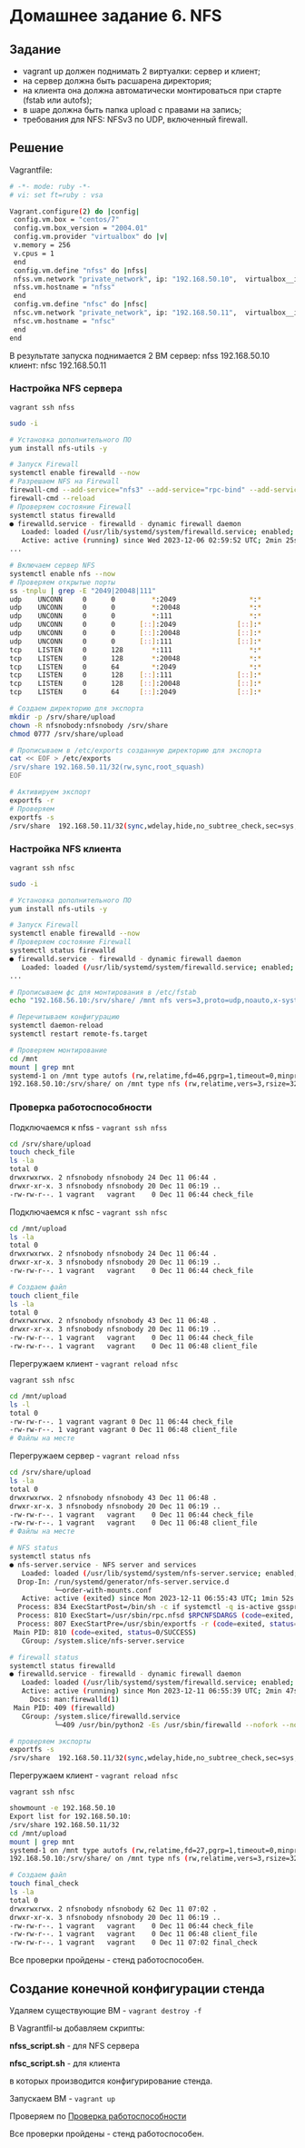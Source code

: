 # Домашнее задание 6. NFS

## Задание

- vagrant up должен поднимать 2 виртуалки: сервер и клиент;
- на сервер должна быть расшарена директория;
- на клиента она должна автоматически монтироваться при старте (fstab или autofs);
- в шаре должна быть папка upload с правами на запись;
- требования для NFS: NFSv3 по UDP, включенный firewall.

## Решение

Vagrantfile:

```bash
# -*- mode: ruby -*- 
# vi: set ft=ruby : vsa

Vagrant.configure(2) do |config| 
 config.vm.box = "centos/7" 
 config.vm.box_version = "2004.01" 
 config.vm.provider "virtualbox" do |v| 
 v.memory = 256 
 v.cpus = 1 
 end 
 config.vm.define "nfss" do |nfss| 
 nfss.vm.network "private_network", ip: "192.168.50.10",  virtualbox__intnet: "net1" 
 nfss.vm.hostname = "nfss" 
 end 
 config.vm.define "nfsc" do |nfsc| 
 nfsc.vm.network "private_network", ip: "192.168.50.11",  virtualbox__intnet: "net1" 
 nfsc.vm.hostname = "nfsc" 
 end 
end
```

В результате запуска поднимается 2 ВМ
сервер: nfss 192.168.50.10
клиент: nfsc 192.168.50.11

### Настройка NFS сервера

`vagrant ssh nfss`

```bash
sudo -i

# Установка дополнительного ПО
yum install nfs-utils -y

# Запуск Firewall
systemctl enable firewalld --now
# Разрешаем NFS на Firewall
firewall-cmd --add-service="nfs3" --add-service="rpc-bind" --add-service="mountd" --permanent 
firewall-cmd --reload
# Проверяем состояние Firewall
systemctl status firewalld
● firewalld.service - firewalld - dynamic firewall daemon
   Loaded: loaded (/usr/lib/systemd/system/firewalld.service; enabled; vendor preset: enabled)
   Active: active (running) since Wed 2023-12-06 02:59:52 UTC; 2min 25s ago
...

# Включаем сервер NFS
systemctl enable nfs --now
# Проверяем открытые порты
ss -tnplu | grep -E "2049|20048|111"
udp    UNCONN     0      0         *:2049                  *:*
udp    UNCONN     0      0         *:20048                 *:*                   users:(("rpc.mountd",pid=2352,fd=7))
udp    UNCONN     0      0         *:111                   *:*                   users:(("rpcbind",pid=342,fd=6))
udp    UNCONN     0      0      [::]:2049               [::]:*
udp    UNCONN     0      0      [::]:20048              [::]:*                   users:(("rpc.mountd",pid=2352,fd=9))
udp    UNCONN     0      0      [::]:111                [::]:*                   users:(("rpcbind",pid=342,fd=9))
tcp    LISTEN     0      128       *:111                   *:*                   users:(("rpcbind",pid=342,fd=8))
tcp    LISTEN     0      128       *:20048                 *:*                   users:(("rpc.mountd",pid=2352,fd=8))
tcp    LISTEN     0      64        *:2049                  *:*
tcp    LISTEN     0      128    [::]:111                [::]:*                   users:(("rpcbind",pid=342,fd=11))
tcp    LISTEN     0      128    [::]:20048              [::]:*                   users:(("rpc.mountd",pid=2352,fd=10))
tcp    LISTEN     0      64     [::]:2049               [::]:*

# Создаем директорию для экспорта
mkdir -p /srv/share/upload 
chown -R nfsnobody:nfsnobody /srv/share 
chmod 0777 /srv/share/upload

# Прописываем в /etc/exports созданную директорию для экспорта
cat << EOF > /etc/exports 
/srv/share 192.168.50.11/32(rw,sync,root_squash)
EOF

# Активируем экспорт
exportfs -r
# Проверяем
exportfs -s
/srv/share  192.168.50.11/32(sync,wdelay,hide,no_subtree_check,sec=sys,rw,secure,root_squash,no_all_squash)
```

### Настройка NFS клиента

`vagrant ssh nfsc`

```bash
sudo -i

# Установка дополнительного ПО
yum install nfs-utils -y

# Запуск Firewall
systemctl enable firewalld --now
# Проверяем состояние Firewall
systemctl status firewalld 
● firewalld.service - firewalld - dynamic firewall daemon
   Loaded: loaded (/usr/lib/systemd/system/firewalld.service; enabled; vendor preset: enabled)   Active: active (running) since Wed 2023-12-06 03:17:33 UTC; 18s ago
...

# Прописываем фс для монтирования в /etc/fstab
echo "192.168.56.10:/srv/share/ /mnt nfs vers=3,proto=udp,noauto,x-systemd.automount 0 0" >> /etc/fstab

# Перечитываем конфигурацию
systemctl daemon-reload 
systemctl restart remote-fs.target

# Проверяем монтирование
cd /mnt
mount | grep mnt 
systemd-1 on /mnt type autofs (rw,relatime,fd=46,pgrp=1,timeout=0,minproto=5,maxproto=5,direct,pipe_ino=25659)
192.168.50.10:/srv/share/ on /mnt type nfs (rw,relatime,vers=3,rsize=32768,wsize=32768,namlen=255,hard,proto=udp,timeo=11,retrans=3,sec=sys,mountaddr=192.168.50.10,mountvers=3,mountport=20048,mountproto=udp,local_lock=none,addr=192.168.50.10)
```

### Проверка работоспособности

Подключаемся к nfss - `vagrant ssh nfss`

```bash
cd /srv/share/upload
touch check_file
ls -la
total 0
drwxrwxrwx. 2 nfsnobody nfsnobody 24 Dec 11 06:44 .
drwxr-xr-x. 3 nfsnobody nfsnobody 20 Dec 11 06:19 ..
-rw-rw-r--. 1 vagrant   vagrant    0 Dec 11 06:44 check_file
```

Подключаемся к nfsc - `vagrant ssh nfsc`

```bash
cd /mnt/upload
ls -la
total 0
drwxrwxrwx. 2 nfsnobody nfsnobody 24 Dec 11 06:44 .
drwxr-xr-x. 3 nfsnobody nfsnobody 20 Dec 11 06:19 ..
-rw-rw-r--. 1 vagrant   vagrant    0 Dec 11 06:44 check_file

# Создаем файл
touch client_file
ls -la
total 0
drwxrwxrwx. 2 nfsnobody nfsnobody 43 Dec 11 06:48 .
drwxr-xr-x. 3 nfsnobody nfsnobody 20 Dec 11 06:19 ..
-rw-rw-r--. 1 vagrant   vagrant    0 Dec 11 06:44 check_file
-rw-rw-r--. 1 vagrant   vagrant    0 Dec 11 06:48 client_file
```

Перегружаем клиент - `vagrant reload nfsc`

`vagrant ssh nfsc`

```bash
cd /mnt/upload
ls -l
total 0
-rw-rw-r--. 1 vagrant vagrant 0 Dec 11 06:44 check_file
-rw-rw-r--. 1 vagrant vagrant 0 Dec 11 06:48 client_file
# Файлы на месте
```

Перегружаем сервер - `vagrant reload nfss`

```bash
cd /srv/share/upload
ls -la
total 0
drwxrwxrwx. 2 nfsnobody nfsnobody 43 Dec 11 06:48 .
drwxr-xr-x. 3 nfsnobody nfsnobody 20 Dec 11 06:19 ..
-rw-rw-r--. 1 vagrant   vagrant    0 Dec 11 06:44 check_file
-rw-rw-r--. 1 vagrant   vagrant    0 Dec 11 06:48 client_file
# Файлы на месте

# NFS status
systemctl status nfs
● nfs-server.service - NFS server and services
   Loaded: loaded (/usr/lib/systemd/system/nfs-server.service; enabled; vendor preset: disabled)
  Drop-In: /run/systemd/generator/nfs-server.service.d
           └─order-with-mounts.conf
   Active: active (exited) since Mon 2023-12-11 06:55:43 UTC; 1min 52s ago
  Process: 834 ExecStartPost=/bin/sh -c if systemctl -q is-active gssproxy; then systemctl reload gssproxy ; fi (code=exited, status=0/SUCCESS)
  Process: 810 ExecStart=/usr/sbin/rpc.nfsd $RPCNFSDARGS (code=exited, status=0/SUCCESS)
  Process: 807 ExecStartPre=/usr/sbin/exportfs -r (code=exited, status=0/SUCCESS)
 Main PID: 810 (code=exited, status=0/SUCCESS)
   CGroup: /system.slice/nfs-server.service

# firewall status
systemctl status firewalld
● firewalld.service - firewalld - dynamic firewall daemon
   Loaded: loaded (/usr/lib/systemd/system/firewalld.service; enabled; vendor preset: enabled)
   Active: active (running) since Mon 2023-12-11 06:55:39 UTC; 2min 47s ago
     Docs: man:firewalld(1)
 Main PID: 409 (firewalld)
   CGroup: /system.slice/firewalld.service
           └─409 /usr/bin/python2 -Es /usr/sbin/firewalld --nofork --nopid

# проверяем экспорты
exportfs -s
/srv/share  192.168.50.11/32(sync,wdelay,hide,no_subtree_check,sec=sys,rw,secure,root_squash,no_all_squash)
```

Перегружаем клиент - `vagrant reload nfsc`

`vagrant ssh nfsc`

```bash
showmount -e 192.168.50.10
Export list for 192.168.50.10:
/srv/share 192.168.50.11/32
cd /mnt/upload
mount | grep mnt
systemd-1 on /mnt type autofs (rw,relatime,fd=27,pgrp=1,timeout=0,minproto=5,maxproto=5,direct,pipe_ino=10946)
192.168.50.10:/srv/share/ on /mnt type nfs (rw,relatime,vers=3,rsize=32768,wsize=32768,namlen=255,hard,proto=udp,timeo=11,retrans=3,sec=sys,mountaddr=192.168.50.10,mountvers=3,mountport=20048,mountproto=udp,local_lock=none,addr=192.168.50.10)

# Создаем файл
touch final_check
ls -la
total 0
drwxrwxrwx. 2 nfsnobody nfsnobody 62 Dec 11 07:02 .
drwxr-xr-x. 3 nfsnobody nfsnobody 20 Dec 11 06:19 ..
-rw-rw-r--. 1 vagrant   vagrant    0 Dec 11 06:44 check_file
-rw-rw-r--. 1 vagrant   vagrant    0 Dec 11 06:48 client_file
-rw-rw-r--. 1 vagrant   vagrant    0 Dec 11 07:02 final_check
```

Все проверки пройдены - стенд работоспособен.

## Создание конечной конфигурации стенда

Удаляем существующие ВМ - `vagrant destroy -f`

В Vagrantfil-ы добавляем скрипты:

**nfss_script.sh** - для NFS сервера

**nfsc_script.sh** - для клиента

в которых производится конфигурирование стенда.

Запускаем ВМ - `vagrant up`

Проверяем по [Проверка работоспособности](https://goo.su/ce0D)

Все проверки пройдены - стенд работоспособен.
